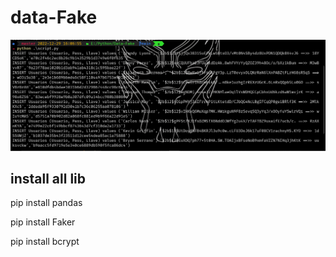 # data-Fake

![](https://github.com/SrDeLasTinieblas/data-Fake/blob/main/captura.PNG)

## install all lib

pip install pandas
> 
pip install Faker
> 
pip install bcrypt
